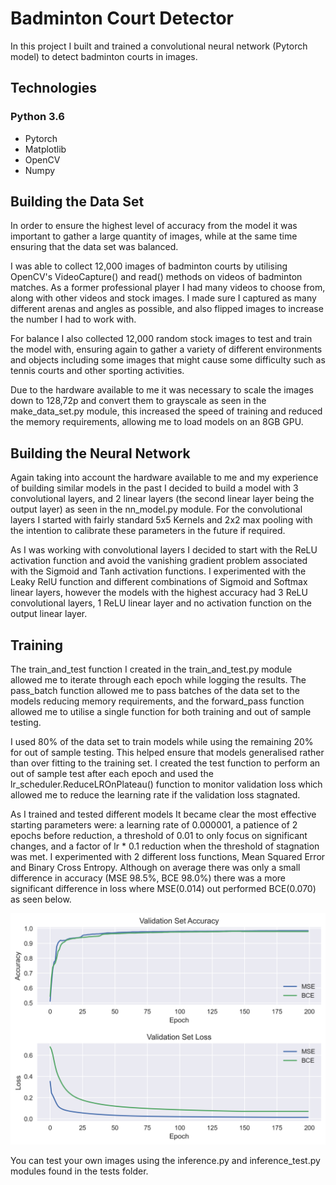 # Badminton Court Detector

In this project I built and trained a convolutional neural network (Pytorch model) to detect badminton courts in images.

## Technologies
### Python 3.6
* Pytorch
* Matplotlib
* OpenCV
* Numpy

## Building the Data Set

In order to ensure the highest level of accuracy from the model it was important to gather a large quantity of images, while at the same time ensuring that the data set was balanced.

I was able to collect 12,000 images of badminton courts by utilising OpenCV's VideoCapture() and read() methods on videos of badminton matches. As a former professional player I had many videos to choose from, along with other videos and stock images. I made sure I captured as many different arenas and angles as possible, and also flipped images to increase the number I had to work with.

For balance I also collected 12,000 random stock images to test and train the model with, ensuring again to gather a variety of different environments and objects including some images that might cause some difficulty such as tennis courts and other sporting activities.

Due to the hardware available to me it was necessary to scale the images down to 128,72p and convert them to grayscale as seen in the make_data_set.py module, this increased the speed of training and reduced the memory requirements, allowing me to load models on an 8GB GPU.

## Building the Neural Network

Again taking into account the hardware available to me and my experience of building similar models in the past I decided to build a model with 3 convolutional layers, and 2 linear layers (the second linear layer being the output layer) as seen in the nn_model.py module. For the convolutional layers I started with fairly standard 5x5 Kernels and 2x2 max pooling with the intention to calibrate these parameters in the future if required. 

As I was working with convolutional layers I decided to start with the ReLU activation function and avoid the vanishing gradient problem associated with the Sigmoid and Tanh activation functions. I experimented with the Leaky RelU function and different combinations of Sigmoid and Softmax linear layers, however the models with the highest accuracy had 3 ReLU convolutional layers, 1 ReLU linear layer and no activation function on the output linear layer.

## Training

The train_and_test function I created in the train_and_test.py module allowed me to iterate through each epoch while logging the results. The pass_batch function allowed me to pass batches of the data set to the models reducing memory requirements, and the forward_pass function allowed me to utilise a single function for both training and out of sample testing.

I used 80% of the data set to train models while using the remaining 20% for out of sample testing. This helped ensure that models generalised rather than over fitting to the training set. I created the test function to perform an out of sample test after each epoch and used the lr_scheduler.ReduceLROnPlateau() function to monitor validation loss which allowed me to reduce the learning rate if the validation loss stagnated. 

As I trained and tested different models It became clear the most effective starting parameters were: a learning rate of 0.000001, a patience of 2 epochs before reduction, a threshold of 0.01 to only focus on significant changes, and a factor of lr * 0.1 reduction when the threshold of stagnation was met. I experimented with 2 different loss functions, Mean Squared Error and Binary Cross Entropy. Although on average there was only a small difference in accuracy (MSE 98.5%, BCE 98.0%) there was a more significant difference in loss where MSE(0.014) out performed BCE(0.070) as seen below.

![Loss Functions](/detector/graphs/saves/loss_functions.png)

You can test your own images using the inference.py and inference_test.py modules found in the tests folder.
